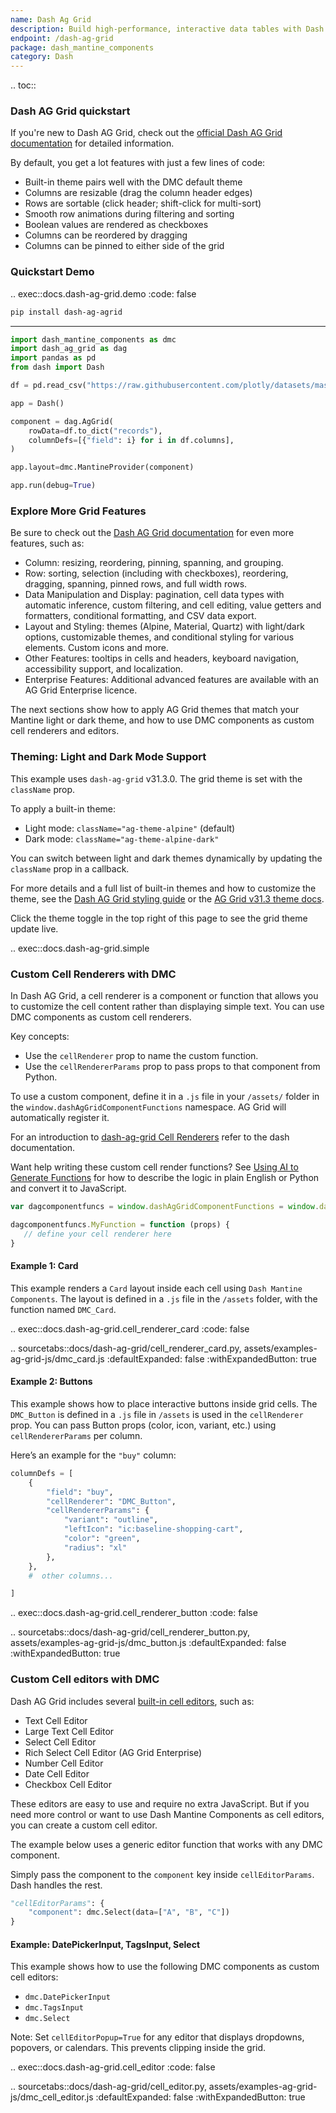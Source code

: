 ```yaml
---
name: Dash Ag Grid
description: Build high-performance, interactive data tables with Dash AG Grid and Dash Mantine Components. Learn how to apply light and dark grid themes and use DMC components as custom cell renderers and editors.
endpoint: /dash-ag-grid
package: dash_mantine_components
category: Dash
---
```


.. toc::

### Dash AG Grid quickstart

If you're new to Dash AG Grid, check out the [official Dash AG Grid documentation](https://dash.plotly.com/dash-ag-grid) for detailed information.

By default, you get a lot features with just a few lines of code:

* Built-in theme pairs well with the DMC default theme
* Columns are resizable (drag the column header edges)
* Rows are sortable (click header; shift-click for multi-sort)
* Smooth row animations during filtering and sorting
* Boolean values are rendered as checkboxes
* Columns can be reordered by dragging
* Columns can be pinned to either side of the grid



### Quickstart Demo

.. exec::docs.dash-ag-grid.demo
   :code: false


```bash
pip install dash-ag-agrid

```

---

```python
import dash_mantine_components as dmc
import dash_ag_grid as dag
import pandas as pd
from dash import Dash

df = pd.read_csv("https://raw.githubusercontent.com/plotly/datasets/master/ag-grid/space-mission-data.csv")

app = Dash()

component = dag.AgGrid(
    rowData=df.to_dict("records"),
    columnDefs=[{"field": i} for i in df.columns],
)

app.layout=dmc.MantineProvider(component)

app.run(debug=True)


```


### Explore More Grid Features

Be sure to check out the [Dash AG Grid documentation](https://dash.plotly.com/dash-ag-grid) for even more features, such as:

- Column: resizing, reordering, pinning, spanning, and grouping.
- Row: sorting, selection (including with checkboxes), reordering, dragging, spanning, pinned rows, and full width rows.
- Data Manipulation and Display: pagination, cell data types with automatic inference, custom filtering, and cell editing,  value getters and formatters, conditional formatting, and CSV data export.
- Layout and Styling:  themes (Alpine, Material, Quartz) with light/dark options, customizable themes, and conditional styling for various elements. Custom icons and more.
- Other Features: tooltips in cells and headers, keyboard navigation, accessibility support, and localization. 
- Enterprise Features:  Additional advanced features are available with an AG Grid Enterprise licence.

The next sections show how to apply AG Grid themes that match your Mantine light or dark theme, and how to use DMC
components as custom cell renderers and editors. 


### Theming: Light and Dark Mode Support

This example uses `dash-ag-grid` v31.3.0. The grid theme is set with the `className` prop.

To apply a built-in theme:

* Light mode: `className="ag-theme-alpine"` (default)
* Dark mode: `className="ag-theme-alpine-dark"`

You can switch between light and dark themes dynamically by updating the `className` prop in a callback.

For more details and a full list of built-in themes and how to customize the theme, see the [Dash AG Grid styling guide](https://dash.plotly.com/dash-ag-grid/styling-themes) or the [AG Grid v31.3 theme docs](https://www.ag-grid.com/archive/31.3.0/react-data-grid/themes/).

Click the theme toggle in the top right of this page to see the grid theme update live.

.. exec::docs.dash-ag-grid.simple


###  Custom Cell Renderers with DMC

In Dash AG Grid, a cell renderer is a component or function that allows you to customize the cell content rather
than displaying simple text.  You can use DMC components as custom cell renderers.


Key concepts:

* Use the `cellRenderer` prop to name the custom function.
* Use the `cellRendererParams` prop to pass props to that component from Python.

To use a custom component, define it in a `.js` file in your `/assets/` folder in the `window.dashAgGridComponentFunctions` namespace. AG Grid will automatically register it.


For an introduction to [dash-ag-grid Cell Renderers](https://dash.plotly.com/dash-ag-grid/cell-renderer-components) refer to the dash documentation.


Want help writing these custom cell render functions? See [Using AI to Generate Functions](/functions-as-props#using-ai-to-generate-javascript-functions) for how to describe the logic in plain English or Python and convert it to JavaScript.


```js
var dagcomponentfuncs = window.dashAgGridComponentFunctions = window.dashAgGridComponentFunctions || {};

dagcomponentfuncs.MyFunction = function (props) {
   // define your cell renderer here
}
```

#### Example 1:  Card

This example renders a `Card` layout inside each cell using `Dash Mantine Components`. The layout is defined in
a `.js` file in the `/assets` folder, with the function named `DMC_Card`.


.. exec::docs.dash-ag-grid.cell_renderer_card
    :code: false

.. sourcetabs::docs/dash-ag-grid/cell_renderer_card.py, assets/examples-ag-grid-js/dmc_card.js
    :defaultExpanded: false
    :withExpandedButton: true 




#### Example 2: Buttons

This example shows how to place interactive buttons inside grid cells. The `DMC_Button` is defined in a `.js` file in
`/assets` is used in the `cellRenderer` prop. You can pass Button props (color, icon, variant, etc.) using 
`cellRendererParams` per column.

Here’s an example for the `"buy"` column:

```python
columnDefs = [
    {
        "field": "buy",
        "cellRenderer": "DMC_Button",
        "cellRendererParams": {
            "variant": "outline",
            "leftIcon": "ic:baseline-shopping-cart",
            "color": "green",
            "radius": "xl"
        },
    },
    #  other columns...

]


```


.. exec::docs.dash-ag-grid.cell_renderer_button
    :code: false

.. sourcetabs::docs/dash-ag-grid/cell_renderer_button.py, assets/examples-ag-grid-js/dmc_button.js
    :defaultExpanded: false
    :withExpandedButton: true 



###  Custom Cell editors with DMC

Dash AG Grid includes several [built-in cell editors](https://dash.plotly.com/dash-ag-grid/provided-cell-editors), such as:
- Text Cell Editor
- Large Text Cell Editor
- Select Cell Editor
- Rich Select Cell Editor (AG Grid Enterprise)
- Number Cell Editor
- Date Cell Editor
- Checkbox Cell Editor

These editors are easy to use and require no extra JavaScript. But if you need more control or want to use Dash Mantine
Components as cell editors, you can create a custom cell editor.

The example below uses a generic editor function that works with any DMC component.

Simply pass the component to the `component` key inside `cellEditorParams`. Dash handles the rest.

```python
"cellEditorParams": {
    "component": dmc.Select(data=["A", "B", "C"])
}
```


#### Example: DatePickerInput, TagsInput, Select 

This example shows how to use the following DMC components as custom cell editors:

* `dmc.DatePickerInput`
* `dmc.TagsInput`
* `dmc.Select`

Note: Set `cellEditorPopup=True` for any editor that displays dropdowns, popovers, or calendars. This prevents clipping inside the grid.



.. exec::docs.dash-ag-grid.cell_editor
    :code: false

.. sourcetabs::docs/dash-ag-grid/cell_editor.py, assets/examples-ag-grid-js/dmc_cell_editor.js
    :defaultExpanded: false
    :withExpandedButton: true 

